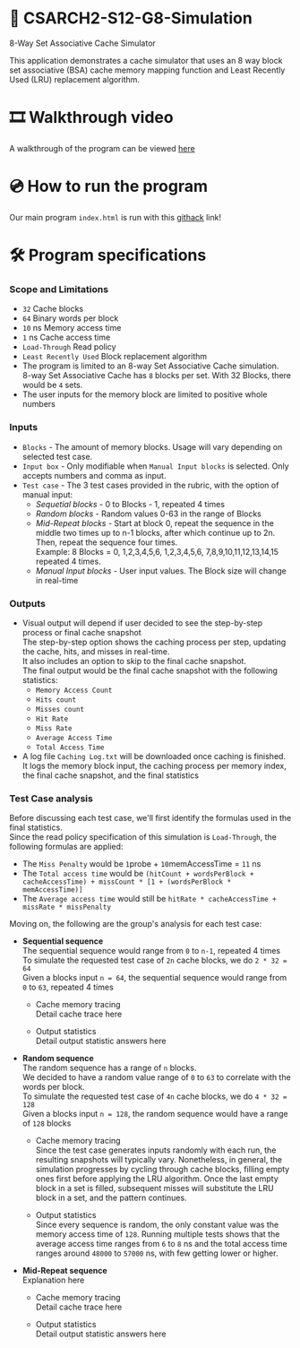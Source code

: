 # :abacus: CSARCH2-S12-G8-Simulation
8-Way Set Associative Cache Simulator

This application demonstrates a cache simulator that uses an 8 way block set associative (BSA) cache memory mapping function and Least Recently Used (LRU) replacement algorithm.

# :film_strip: Walkthrough video
A walkthrough of the program can be viewed [here](https://drive.google.com/file/d/1t-Q9Il0Q4GDXCyaSFpcfOnjU5AYzNt3Q/view?usp=sharing)

# :cd: How to run the program
Our main program `index.html` is run with this [githack](https://raw.githack.com/smtLasalle/S12-CSARCH2-Simulation/main/index.html) link!

# :hammer_and_wrench: Program specifications
### **Scope and Limitations**
  * `32` Cache blocks
  * `64` Binary words per block
  * `10` ns Memory access time
  * `1` ns Cache access time
  * `Load-Through` Read policy
  * `Least Recently Used` Block replacement algorithm
  * The program is limited to an 8-way Set Associative Cache simulation.  
    8-way Set Associative Cache has `8` blocks per set. With 32 Blocks, there would be `4` sets.
  * The user inputs for the memory block are limited to positive whole numbers

### **Inputs**
  + `Blocks` - The amount of memory blocks. Usage will vary depending on selected test case.
  + `Input box` - Only modifiable when `Manual Input blocks` is selected. Only accepts numbers and comma as input.
  + `Test case` - The 3 test cases provided in the rubric, with the option of manual input:
     * *Sequetial blocks* - 0 to Blocks - 1, repeated 4 times
     * *Random blocks* - Random values 0-63 in the range of Blocks
     * *Mid-Repeat blocks* - Start at block 0, repeat the sequence in the middle two times up to n-1 blocks, after which continue up to 2n. Then, repeat the sequence four times.  
       Example: 8 Blocks = 0, 1,2,3,4,5,6, 1,2,3,4,5,6, 7,8,9,10,11,12,13,14,15 repeated 4 times.
     * *Manual Input blocks* - User input values. The Block size will change in real-time

### **Outputs**
  * Visual output will depend if user decided to see the step-by-step process or final cache snapshot  
    The step-by-step option shows the caching process per step, updating the cache, hits, and misses in real-time.  
    It also includes an option to skip to the final cache snapshot.  
    The final output would be the final cache snapshot with the following statistics:  
    * `Memory Access Count`
    * `Hits count`
    * `Misses count`
    * `Hit Rate`
    * `Miss Rate`
    * `Average Access Time`
    * `Total Access Time`
  * A log file `Caching Log.txt` will be downloaded once caching is finished. It logs the memory block input, the caching process per memory index, the final cache snapshot, and the final statistics

### **Test Case analysis**  
  Before discussing each test case, we'll first identify the formulas used in the final statistics.  
  Since the read policy specification of this simulation is `Load-Through`, the following formulas are applied:
  * The `Miss Penalty` would be `1`probe + `10`memAccessTime = `11` ns
  * The `Total access time` would be `(hitCount + wordsPerBlock + cacheAccessTime) + missCount * [1 + (wordsPerBlock * memAccessTime)]`
  * The `Average access time` would still be `hitRate * cacheAccessTime + missRate * missPenalty`  

  Moving on, the following are the group's analysis for each test case:

  * **Sequential sequence**  
    The sequential sequence would range from `0` to `n-1`, repeated 4 times  
    To simulate the requested test case of `2n` cache blocks, we do `2 * 32 = 64`  
    Given a blocks input `n = 64`, the sequential sequence would range from `0` to `63`, repeated 4 times

    * Cache memory tracing  
      Detail cache trace here

    * Output statistics  
      Detail output statistic answers here

  * **Random sequence**  
    The random sequence has a range of `n` blocks.  
    We decided to have a random value range of `0` to `63` to correlate with the words per block.   
    To simulate the requested test case of `4n` cache blocks, we do `4 * 32 = 128`  
    Given a blocks input `n = 128`, the random sequence would have a range of `128` blocks

    * Cache memory tracing  
      Since the test case generates inputs randomly with each run, the resulting snapshots will typically vary.
      Nonetheless, in general, the simulation progresses by cycling through cache blocks, filling empty ones first
      before applying the LRU algorithm. Once the last empty block in a set is filled, subsequent misses will
      substitute the LRU block in a set, and the pattern continues.

    * Output statistics  
      Since every sequence is random, the only constant value was the memory access time of `128`.
      Running multiple tests shows that the average access time ranges from `6` to `8` ns and
      the total access time ranges around `48000` to `57000` ns, with few getting lower or higher.
    
  * **Mid-Repeat sequence**  
    Explanation here

    * Cache memory tracing  
      Detail cache trace here

    * Output statistics  
      Detail output statistic answers here
    
  
